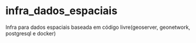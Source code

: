 # infra_dados_espaciais
Infra para dados espaciais baseada em código livre(geoserver, geonetwork, postgresql e docker)
